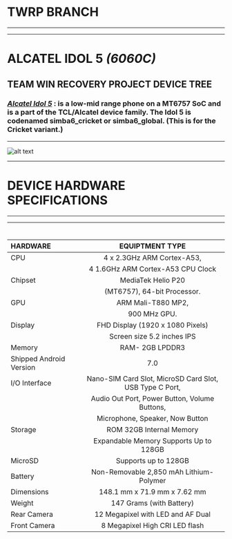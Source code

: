 # **TWRP BRANCH**
---
---

# ALCATEL IDOL 5 _*(6060C)*_
## __TEAM WIN RECOVERY PROJECT  DEVICE TREE__

### <u>*__Alcatel Idol 5__*</u> : is a low-mid range phone on a MT6757 SoC and is a part of the TCL/Alcatel device family. The Idol 5 is codenamed simba6_cricket or simba6_global. (This is for the Cricket variant.)
---

![alt text](https://cdn.slashgear.com/wp-content/uploads/2017/09/alcatel_idol_5.jpg)
___

# __DEVICE HARDWARE SPECIFICATIONS__
___
---
#
|**HARDWARE**           | **EQUIPTMENT TYPE**|
|:----------------------|:-------------------:
CPU                     | 4 x 2.3GHz ARM Cortex-A53,
|                       | 4 1.6GHz ARM Cortex-A53 CPU Clock
Chipset                 | MediaTek Helio P20 
|                       | (MT6757), 64-bit Processor.
GPU                     | ARM Mali-T880 MP2,
|                       | 900 MHz GPU.
Display                 | FHD Display (1920 x 1080 Pixels)
|                       | Screen size 5.2 inches IPS
Memory                  | RAM- 2GB LPDDR3
Shipped Android Version | 7.0
I/O Interface           | Nano-SIM Card Slot, MicroSD Card Slot, USB Type C Port, 
|                       | Audio Out Port, Power Button, Volume Buttons, 
|                       | Microphone, Speaker, Now Button
Storage                 | ROM 32GB Internal Memory
|                       | Expandable Memory Supports Up to 128GB 
MicroSD                 | Supports up to 128GB
Battery                 | Non-Removable 2,850 mAh Lithium-Polymer
Dimensions              | 148.1 mm x 71.9 mm x 7.62 mm
Weight                  | 147 Grams (with Battery)
Rear Camera             | 12 Megapixel with LED and AF Dual
Front Camera            | 8 Megapixel High CRI LED flash
